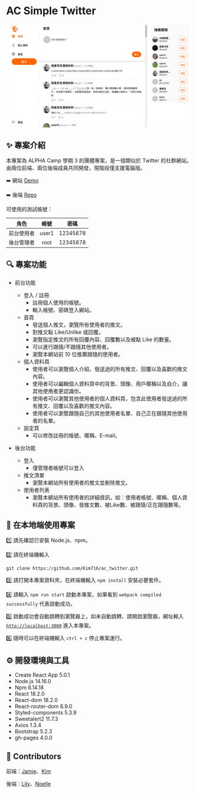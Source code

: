 # AC Simple Twitter

![前台首頁畫面](/src/assets/images/userHomeImage.png)

## :sparkles: 專案介紹

本專案為 ALPHA Camp 學期 3 的團體專案，是一個類似於 Twitter 的社群網站，由兩位前端、兩位後端成員共同開發，現階段僅支援電腦版。

:arrow_right: 網站 [Demo](https://kim716.github.io/ac_twitter/login)

:arrow_right: 後端 [Repo](https://github.com/Noelle-KH/twitter-api-2023)

可使用的測試帳號：

|  角色      | 帳號       | 密碼  |
|  :------:  | :------:  | :------:  |
| 前台使用者  | user1     | 12345678 |
| 後台管理者  | root      | 12345678 |

## 🔍 專案功能

- 前台功能
    - 登入 / 註冊
        - 註冊個人使用的帳號。
        - 輸入帳號、密碼登入網站。
    - 首頁
        - 發送個人推文，瀏覽所有使用者的推文。
        - 對推文點 Like/Unlike 或回覆。
        - 瀏覽指定推文的所有回覆內容、回覆數以及被點 Like 的數量。
        - 可以進行跟隨/不跟隨其他使用者。
        - 瀏覽本網站前 10 位推薦跟隨的使用者。
    - 個人資料頁
        - 使用者可以瀏覽個人介紹、發送過的所有推文、回覆以及喜歡的推文內容。
        - 使用者可以編輯個人資料頁中的背景、頭像、用戶暱稱以及自介，讓其他使用者更認識你。
        - 使用者可以瀏覽其他使用者的個人資料頁，包含此使用者發送過的所有推文、回覆以及喜歡的推文內容。
        - 使用者可以瀏覽跟隨自己的其他使用者名單、自己正在跟隨其他使用者的名單。
    - 設定頁
        - 可以修改註冊的帳號、暱稱、E-mail。

- 後台功能
    - 登入
        - 僅管理者帳號可以登入
    - 推文清單
        - 瀏覽本網站所有使用者的推文並刪除推文。
    - 使用者列表
        - 瀏覽本網站所有使用者的詳細資訊，如：使用者帳號、暱稱、個人資料頁的背景、頭像、發推文數、被Like數、被跟隨/正在跟隨數等。

## 📌 在本地端使用專案

1️⃣ 請先確認已安裝 Node.js、npm。

2️⃣ 請在終端機輸入 
```
git clone https://github.com/Kim716/ac_twitter.git
```

3️⃣ 請打開本專案資料夾，在終端機輸入 `npm install` 安裝必要套件。

4️⃣ 請輸入 `npm run start` 啟動本專案，如果看到 `webpack compiled successfully` 代表啟動成功。

5️⃣ 啟動成功會自動跳轉到瀏覽器上，如未自動跳轉，請開啟瀏覽器，網址輸入 [`http://localhost:3000`](http://localhost:3000/) 進入本專案。

6️⃣ 隨時可以在終端機輸入 `ctrl + c` 停止專案運行。

## ⚙️ 開發環境與工具

- Create React App 5.0.1
- Node.js 14.16.0
- Npm 6.14.18
- React 18.2.0
- React-dom 18.2.0
- React-router-dom 6.9.0
- Styled-components 5.3.9
- Sweetalert2 11.7.3
- Axios  1.3.4
- Bootstrap 5.2.3
- gh-pages  4.0.0

## 👥 Contributors

前端：[Jamie](https://github.com/violet120)、[Kim](https://github.com/Kim716)

後端：[Lily](https://github.com/Lilynews)、[Noelle](https://github.com/Noelle-KH)
